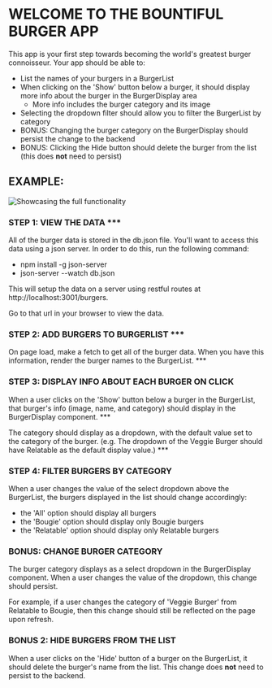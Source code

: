 # WELCOME TO THE BOUNTIFUL BURGER APP

This app is your first step towards becoming the world's greatest burger connoisseur. Your app should be able to:

- List the names of your burgers in a BurgerList
- When clicking on the 'Show' button below a burger, it should display more info about the burger in the BurgerDisplay area
  - More info includes the burger category and its image
- Selecting the dropdown filter should allow you to filter the BurgerList by category
- BONUS: Changing the burger category on the BurgerDisplay should persist the change to the backend
- BONUS: Clicking the Hide button should delete the burger from the list (this does **not** need to persist)

## EXAMPLE:

![Showcasing the full functionality](burgerz-example.gif)

### STEP 1: VIEW THE DATA \*\*\*

All of the burger data is stored in the db.json file. You'll want to access this data using a json server. In order to do this, run the following command:

- npm install -g json-server
- json-server --watch db.json

This will setup the data on a server using restful routes at http://localhost:3001/burgers.

Go to that url in your browser to view the data.

### STEP 2: ADD BURGERS TO BURGERLIST \*\*\*

On page load, make a fetch
to get all of the burger data. When you have this information, render the burger names to the BurgerList. \*\*\*

### STEP 3: DISPLAY INFO ABOUT EACH BURGER ON CLICK

When a user clicks on the 'Show' button below a burger in the BurgerList, that burger's info (image, name, and category) should display in the BurgerDisplay component. \*\*\*

The category should display as a dropdown, with the default value set to the category of the burger. (e.g. The dropdown of the Veggie Burger should have Relatable as the default display value.) \*\*\*

### STEP 4: FILTER BURGERS BY CATEGORY

When a user changes the value of the select dropdown above the BurgerList, the burgers displayed in the list should change accordingly:

- the 'All' option should display all burgers
- the 'Bougie' option should display only Bougie burgers
- the 'Relatable' option should display only Relatable burgers

### BONUS: CHANGE BURGER CATEGORY

The burger category displays as a select dropdown in the BurgerDisplay component. When a user changes the value of the dropdown, this change should persist.

For example, if a user changes the category of 'Veggie Burger' from Relatable to Bougie, then this change should still be reflected on the page upon refresh.

### BONUS 2: HIDE BURGERS FROM THE LIST

When a user clicks on the 'Hide' button of a burger on the BurgerList, it should delete the burger's name from the list. This change does **not** need to persist to the backend.
